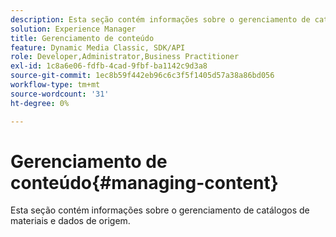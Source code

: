 ```yaml
---
description: Esta seção contém informações sobre o gerenciamento de catálogos de materiais e dados de origem.
solution: Experience Manager
title: Gerenciamento de conteúdo
feature: Dynamic Media Classic, SDK/API
role: Developer,Administrator,Business Practitioner
exl-id: 1c8a6e06-fdfb-4cad-9fbf-ba1142c9d3a8
source-git-commit: 1ec8b59f442eb96c6c3f5f1405d57a38a86bd056
workflow-type: tm+mt
source-wordcount: '31'
ht-degree: 0%

---
```


# Gerenciamento de conteúdo{#managing-content}

Esta seção contém informações sobre o gerenciamento de catálogos de materiais e dados de origem.
